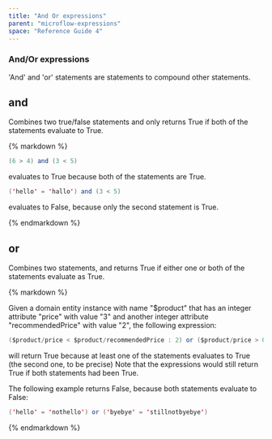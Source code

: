 ```yaml
---
title: "And Or expressions"
parent: "microflow-expressions"
space: "Reference Guide 4"
---
```

### And/Or expressions

'And' and 'or' statements are statements to compound other statements.

## and

Combines two true/false statements and only returns True if both of the statements evaluate to True.

<div class="alert alert-info">{% markdown %}

```java
(6 > 4) and (3 < 5)
```

evaluates to True because both of the statements are True.

```java
('hello' = 'hallo') and (3 < 5)
```

evaluates to False, because only the second statement is True.

{% endmarkdown %}</div>

## or

Combines two statements, and returns True if either one or both of the statements evaluate as True.

<div class="alert alert-info">{% markdown %}

Given a domain entity instance with name "$product" that has an integer attribute "price" with value "3" and another integer attribute "recommendedPrice" with value "2", the following expression:

```java
($product/price < $product/recommendedPrice : 2) or ($product/price > 0)
```

will return True because at least one of the statements evaluates to True (the second one, to be precise) Note that the expressions would still return True if both statements had been True.

The following example returns False, because both statements evaluate to False:

```java
('hello' = 'nothello') or ('byebye' = 'stillnotbyebye')
```

{% endmarkdown %}</div>

